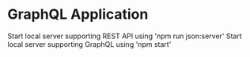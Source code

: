 # GraphQL Application
Start local server supporting REST API using 'npm run json:server'
Start local server supporting GraphQL using 'npm start'
